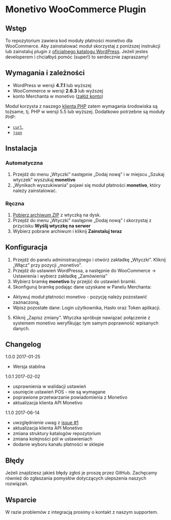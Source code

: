 # Monetivo WooCommerce Plugin

## Wstęp

To repozytorium zawiera kod moduły płatności monetivo dla WooCommerce. 
Aby zainstalować moduł skorzystaj z poniższej instrukcji lub zainstaluj plugin z [oficjalnego katalogu WordPress](https://wordpress.org/plugins/monetivo-woocommerce-payment-gateway/).
Jeżeli jestes developerem i chciałbyś pomóc (super!) to serdecznie zapraszamy! 

## Wymagania i zależności

- WordPress w wersji **4.7.1** lub wyższej
- WooCommerce w wersji **2.6.3** lub wyższej
- konto Merchanta w monetivo ([załóż konto](https://merchant.monetivo.com/register))

Moduł korzysta z naszego [klienta PHP](https://github.com/monetivo/monetivo-php) zatem wymagania środowiska są tożsame, tj. PHP w wersji 5.5 lub wyższej.
Dodatkowo potrzebne są moduły PHP:
- [`curl`](https://secure.php.net/manual/en/book.curl.php),
- [`json`](https://secure.php.net/manual/en/book.json.php)

## Instalacja

### Automatyczna
1. Przejdź do menu „Wtyczki” następnie „Dodaj nową” i w miejscu „Szukaj wtyczek”  wyszukaj **monetivo**
2. „Wynikach wyszukiwania” pojawi się moduł płatności **monetivo**, który należy zainstalować.

### Ręczna
1. [Pobierz archiwum ZIP](https://merchant.monetivo.com/download/monetivo-woocommerce.zip) z wtyczką na dysk.
2. Przejdź do menu „Wtyczki" następnie „Dodaj nową" i skorzystaj z przycisku **Wyślij wtyczkę na serwer**
3. Wybierz pobrane archiwum i kliknij **Zainstaluj teraz**

## Konfiguracja
1.	Przejdź do panelu administracyjnego i otwórz zakładkę „Wtyczki”. Kliknij „Włącz” przy pozycji „monetivo”.
2.	Przejdź do ustawień WordPressa, a następnie do WooCommerce -> Ustawienia i wybierz  zakładkę „Zamówienia”
3. Wybierz bramkę **monetivo** by przejść do ustawień bramki.
4.	Skonfiguruj bramkę podając dane uzyskane w Panelu Merchanta:
   - Aktywuj moduł płatności monetivo - pozycję należy pozostawić zaznaczoną,
   - Wpisz pozostałe dane: Login użytkownika, Hasło oraz Token aplikacji.
5.   Kliknij „Zapisz zmiany”. Wtyczka spróbuje nawiązać połączenie z systemem monetivo weryfikując tym samym poprawność wpisanych danych.

## Changelog

1.0.0 2017-01-25

- Wersja stabilna

1.0.1 2017-02-02
- usprawnienia w walidacji ustawień
- usunięcie ustawień POS - nie są wymagane
- poprawione przetwarzanie powiadomienia z Monetivo
- aktualizacja klienta API Monetivo

1.1.0 2017-06-14
- uwzględnienie uwag z [issue #1](https://github.com/monetivo/monetivo-woocommerce/issues/1)
- aktualizacja klienta API Monetivo
- zmiana struktury katalogów repozytorium
- zmiana kolejności pól w ustawieniach
- dodanie wyboru kanału płatności w sklepie

## Błędy

Jeżeli znajdziesz jakieś błędy zgłoś je proszę przez GitHub. Zachęcamy również do zgłaszania pomysłów dotyczących ulepszenia naszych rozwiązań.

## Wsparcie
W razie problemów z integracją prosimy o kontakt z naszym supportem. 